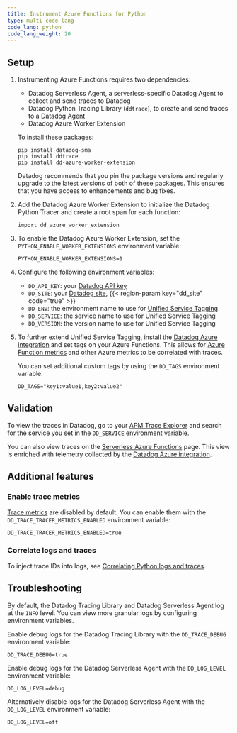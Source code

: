 ```yaml
---
title: Instrument Azure Functions for Python
type: multi-code-lang
code_lang: python
code_lang_weight: 20
---
```


## Setup

1. Instrumenting Azure Functions requires two dependencies: 
   - Datadog Serverless Agent, a serverless-specific Datadog Agent to collect and send traces to Datadog
   - Datadog Python Tracing Library (`ddtrace`), to create and send traces to a Datadog Agent
   - Datadog Azure Worker Extension

   To install these packages:
   ```
   pip install datadog-sma
   pip install ddtrace
   pip install dd-azure-worker-extension

   ```

   Datadog recommends that you pin the package versions and regularly upgrade to the latest versions of both of these packages. This ensures that you have access to enhancements and bug fixes.
2. Add the Datadog Azure Worker Extension to initialize the Datadog Python Tracer and create a root span for each function:
   ```
   import dd_azure_worker_extension
   ```
3. To enable the Datadog Azure Worker Extension, set the `PYTHON_ENABLE_WORKER_EXTENSIONS` environment variable:
  
   ```
   PYTHON_ENABLE_WORKER_EXTENSIONS=1
   ```
3. Configure the following environment variables:

   - `DD_API_KEY`: your [Datadog API key][1]
   - `DD_SITE`: your [Datadog site][2], {{< region-param key="dd_site" code="true" >}}
   - `DD_ENV`: the environment name to use for [Unified Service Tagging][3]
   - `DD_SERVICE`: the service name to use for Unified Service Tagging
   - `DD_VERSION`: the version name to use for Unified Service Tagging
4. To further extend Unified Service Tagging, install the [Datadog Azure integration][4] and set tags on your Azure Functions. This allows for [Azure Function metrics][5] and other Azure metrics to be correlated with traces.

   You can set additional custom tags by using the `DD_TAGS` environment variable:
   ```
   DD_TAGS="key1:value1,key2:value2"
   ```

## Validation

To view the traces in Datadog, go to your [APM Trace Explorer][6] and search for the service you set in the `DD_SERVICE` environment variable.

You can also view traces on the [Serverless Azure Functions][6] page. This view is enriched with telemetry collected by the [Datadog Azure integration][4].

## Additional features

### Enable trace metrics

[Trace metrics][7] are disabled by default. You can enable them with the `DD_TRACE_TRACER_METRICS_ENABLED` environment variable:

```
DD_TRACE_TRACER_METRICS_ENABLED=true
```

### Correlate logs and traces
To inject trace IDs into logs, see [Correlating Python logs and traces][8].

## Troubleshooting
By default, the Datadog Tracing Library and Datadog Serverless Agent log at the `INFO` level. You can view more granular logs by configuring environment variables.

Enable debug logs for the Datadog Tracing Library with the `DD_TRACE_DEBUG` environment variable:

```
DD_TRACE_DEBUG=true
```

Enable debug logs for the Datadog Serverless Agent with the `DD_LOG_LEVEL` environment variable:

```
DD_LOG_LEVEL=debug
```

Alternatively disable logs for the Datadog Serverless Agent with the `DD_LOG_LEVEL` environment variable:

```
DD_LOG_LEVEL=off
```

[1]: /account_management/api-app-keys/#add-an-api-key-or-client-token
[2]: /getting_started/site/
[3]: /getting_started/tagging/unified_service_tagging
[4]: https://app.datadoghq.com/apm/traces
[5]: /tracing/metrics/metrics_namespace/
[6]: https://app.datadoghq.com/functions?cloud=azure&entity_view=function
[7]: /tracing/metrics/metrics_namespace/
[8]: /tracing/other_telemetry/connect_logs_and_traces/python